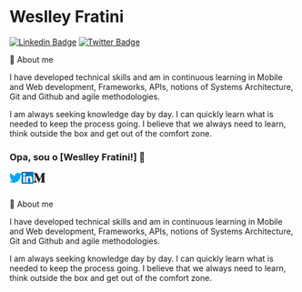 # Weslley Fratini 

[![Linkedin Badge](https://img.shields.io/badge/-LinkedIn-blue?style=for-the-badge&logo=Linkedin&logoColor=white&link=https://www.linkedin.com/in/weslley-fratini/)](https://www.linkedin.com/in/weslley-fratini/)
[![Twitter Badge](https://img.shields.io/badge/-Twitter-1ca0f1?style=for-the-badge&labelColor=1ca0f1&logo=twitter&logoColor=white&link=https://twitter.com/Weslley_Fratini)](https://twitter.com/Weslley_Fratini)

💬 
About me

I have developed technical skills and am in continuous learning in Mobile and Web development, Frameworks, APIs, notions of Systems Architecture, Git and Github and agile methodologies.

I am always seeking knowledge day by day. I can quickly learn what is needed to keep the process going. I believe that we always need to learn, think outside the box and get out of the comfort zone.



### Opa, sou o [Weslley Fratini!] 👋

<a href="https://twitter.com/Weslley_Fratini" target="_blank">
  <img src="https://raw.githubusercontent.com/weslleyfratini/weslleyfratini/master/assets/twitter.svg" width="21px"  alt="Weslley Fratini | Twitter" align="left" />
</a>
<a href="https://www.linkedin.com/in/weslley-fratini/" target="_blank">
  <img src="https://raw.githubusercontent.com/weslleyfratini/weslleyfratini/master/assets/linkedin.svg" width="21px"  alt="Weslley Fratini | LinkedIn" align="left" />
</a>
<a href="https://weslleyfratini.medium.com/" target="_blank">
  <img src="https://raw.githubusercontent.com/weslleyfratini/weslleyfratini/master/assets/medium.svg" width="21px"  alt="Weslley Fratini | Medium" align="left" />
</a>
<br />
<br />

💬 
About me

I have developed technical skills and am in continuous learning in Mobile and Web development, Frameworks, APIs, notions of Systems Architecture, Git and Github and agile methodologies.

I am always seeking knowledge day by day. I can quickly learn what is needed to keep the process going. I believe that we always need to learn, think outside the box and get out of the comfort zone.
